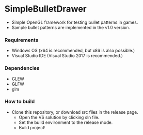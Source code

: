 # SimpleBulletDrawer
- Simple OpenGL framework for testing bullet patterns in games.
- Sample bullet patterns are implemented in the v1.0 version.

### Requirements
- Windows OS (x64 is recommended, but x86 is also possible.)
- Visual Studio IDE (Visual Studio 2017 is recommended.)

### Dependencies
- GLEW
- GLFW
- glm

### How to build
- Clone this repository, or download src files in the release page.
    - Open the VS solution by clicking sln file.
    - Set the build environment to the release mode.
    - Build project!
